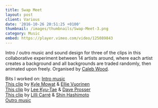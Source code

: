 ```yaml
---
title: Swap Meet
layout: post
client: Various
date: '2016-10-26 20:51:25 +0100'
thumbnail: /images/thumbnails/Swap-Meet-3.png
category: Music
embed: https://player.vimeo.com/video/125089843
---
```


Intro / outro music and sound design for three of the clips in this collaborative experiment between 14 artists around, where each artist creates a background and all backgrounds are traded randomly,&nbsp;then animated upon freely. Organised by [Caleb Wood](https://vimeo.com/calebwood).

Bits I worked on:
[Intro music](https://vimeo.com/125089843)  
[This clip](https://vimeo.com/125089843#t=177s) by [Kyle Mowat](http://kvmowat.tumblr.com/) &amp; [Ellie Vuorinen](http://ellivuorinen.com/)  
[This clip](https://vimeo.com/calebwood/swapmeet#t=282s) by [Lee Kyu-Tae](https://vimeo.com/kokooma) &amp; [Dave Prosser](http://www.daveprosser.co.uk/)  
[This clip](https://vimeo.com/calebwood/swapmeet#t=96s) by [Lilli Carré](http://lillicarre.com/) &amp; [Shin Hashimoto](https://vimeo.com/user10659205)  
[Outro music](https://vimeo.com/calebwood/swapmeet#t=374s)
